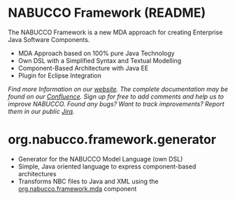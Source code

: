 NABUCCO Framework (README)
==========================

The NABUCCO Framework is a new MDA approach for creating Enterprise Java Software Components.

* MDA Approach based on 100% pure Java Technology
* Own DSL with a Simplified Syntax and Textual Modelling
* Component-Based Architecture with Java EE
* Plugin for Eclipse Integration

*Find more Information on our [website](http://nabuccosource.org/).*
*The complete documentation may be found on our [Confluence](http://www.nabucco-source.org/confluence/). Sign up for free to add comments and help us to improve NABUCCO.*
*Found any bugs? Want to track improvements? Report them in our public [Jira](http://www.nabucco-source.org/jira/).*

org.nabucco.framework.generator
=======================
* Generator for the NABUCCO Model Language (own DSL)
* Simple, Java oriented language to express component-based architectures
* Transforms NBC files to Java and XML using the [org.nabucco.framework.mda](http://github.com/NABUCCO/org.nabucco.framework.mda) component
